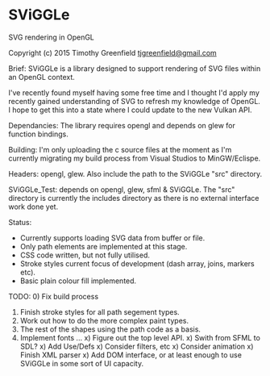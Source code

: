 # SViGGLe
SVG rendering in OpenGL

Copyright (c) 2015 Timothy Greenfield <tjgreenfield@gmail.com>

Brief: SViGGLe is a library designed to support rendering of SVG files within an OpenGL context.

I've recently found myself having some free time and I thought I'd apply my recently gained understanding of SVG to refresh my knowledge of OpenGL.
I hope to get this into a state where I could update to the new Vulkan API. 

Dependancies: The library requires opengl and depends on glew for function bindings. 

Building: I'm only uploading the c source files at the moment as I'm currently migrating my build process from Visual Studios to MinGW/Eclispe.

Headers: opengl, glew. Also include the path to the SViGGLe "src" directory.

SViGGLe_Test: depends on opengl, glew, sfml & SViGGLe. The "src" directory is currently the includes directory as there is no external interface work done yet.


Status:
* Currently supports loading SVG data from buffer or file. 
* Only path elements are implemented at this stage.
* CSS code written, but not fully utilised.
* Stroke styles current focus of development (dash array, joins, markers etc).
* Basic plain colour fill implemented.

TODO:
0) Fix build process
1) Finish stroke styles for all path segement types.
2) Work out how to do the more complex paint types.
3) The rest of the shapes using the path code as a basis.
4) Implement fonts
...
x) Figure out the top level API.
x) Swith from SFML to SDL?
x) Add Use/Defs
x) Consider filters, etc
x) Consider animation
x) Finish XML parser 
x) Add DOM interface, or at least enough to use SViGGLe in some sort of UI capacity.
